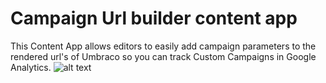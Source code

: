 # Campaign Url builder content app
This Content App  allows editors to easily add campaign parameters to the rendered url's of Umbraco so you can track Custom Campaigns in Google Analytics.
![alt text](https://soetemansoftware.nl/media/44480/campaign-url-builder.gif "Demo")
